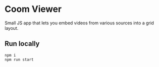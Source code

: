 # Coom Viewer

Small JS app that lets you embed videos from various sources into a grid layout.

## Run locally

```
npm i
npm run start
```